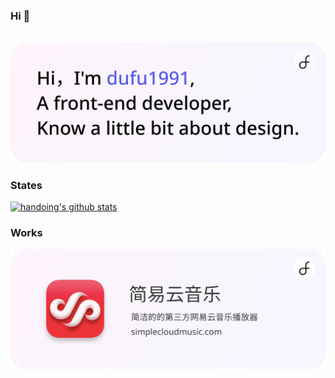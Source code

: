### Hi 👋

<p>
  &nbsp;
  <a href="https://lu.dufustudio.com"><img src="./images/dufu1991.png" alt="显示不了图片，开一下VPN吧🛫"></a>
</p>

### States

[![handoing's github stats](https://github-readme-stats.vercel.app/api?username=dufu1991&show_icons=true&theme=buefy)](https://github.com/dufu1991)


### Works

<p>
  <a href="https://simplecloudmusic.com"><img src="./images/scm.png" alt="简易云音乐 - 简洁的的第三方网易云音乐播放器"></a>
</p>
